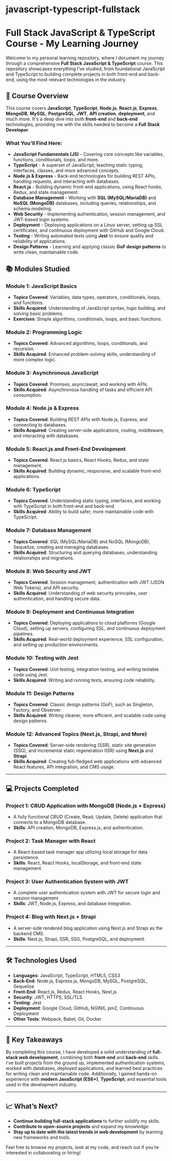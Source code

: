 # javascript-typescript-fullstack
# Full Stack JavaScript & TypeScript Course - My Learning Journey

Welcome to my personal learning repository, where I document my journey through a comprehensive **Full Stack JavaScript & TypeScript** course. This repository showcases everything I’ve studied, from foundational JavaScript and TypeScript to building complete projects in both front-end and back-end, using the most relevant technologies in the industry.

## 🚀 Course Overview

This course covers **JavaScript**, **TypeScript**, **Node.js**, **React.js**, **Express**, **MongoDB**, **MySQL**, **PostgreSQL**, **JWT**, **API creation**, **deployment**, and much more. It's a deep dive into both **front-end** and **back-end** technologies, providing me with the skills needed to become a **Full Stack Developer**.

### What You’ll Find Here:
- **JavaScript Fundamentals (JS)** - Covering core concepts like variables, functions, conditionals, loops, and more.
- **TypeScript** - A superset of JavaScript, teaching static typing, interfaces, classes, and more advanced concepts.
- **Node.js & Express** - Back-end technologies for building REST APIs, handling requests, and interacting with databases.
- **React.js** - Building dynamic front-end applications, using React hooks, Redux, and state management.
- **Database Management** - Working with **SQL (MySQL/MariaDB)** and **NoSQL (MongoDB)** databases, including queries, relationships, and schema modeling.
- **Web Security** - Implementing authentication, session management, and JWT-based login systems.
- **Deployment** - Deploying applications on a Linux server, setting up SSL certificates, and continuous deployment with GitHub and Google Cloud.
- **Testing** - Writing automated tests using **Jest** to ensure quality and reliability of applications.
- **Design Patterns** - Learning and applying classic **GoF design patterns** to write clean, maintainable code.
  
## 📚 Modules Studied

### **Module 1: JavaScript Basics**
- **Topics Covered**: Variables, data types, operators, conditionals, loops, and functions.
- **Skills Acquired**: Understanding of JavaScript syntax, logic building, and solving basic problems.
- **Exercises**: Simple algorithms, conditionals, loops, and basic functions.
  
### **Module 2: Programming Logic**
- **Topics Covered**: Advanced algorithms, loops, conditionals, and recursion.
- **Skills Acquired**: Enhanced problem-solving skills, understanding of more complex logic.

### **Module 3: Asynchronous JavaScript**
- **Topics Covered**: Promises, async/await, and working with APIs.
- **Skills Acquired**: Asynchronous handling of tasks and efficient API consumption.

### **Module 4: Node.js & Express**
- **Topics Covered**: Building REST APIs with Node.js, Express, and connecting to databases.
- **Skills Acquired**: Creating server-side applications, routing, middleware, and interacting with databases.

### **Module 5: React.js and Front-End Development**
- **Topics Covered**: React.js basics, React Hooks, Redux, and state management.
- **Skills Acquired**: Building dynamic, responsive, and scalable front-end applications.
  
### **Module 6: TypeScript**
- **Topics Covered**: Understanding static typing, interfaces, and working with TypeScript in both front-end and back-end.
- **Skills Acquired**: Ability to build safer, more maintainable code with TypeScript.

### **Module 7: Database Management**
- **Topics Covered**: SQL (MySQL/MariaDB) and NoSQL (MongoDB), Sequelize, creating and managing databases.
- **Skills Acquired**: Structuring and querying databases, understanding relationships and migrations.

### **Module 8: Web Security and JWT**
- **Topics Covered**: Session management, authentication with JWT (JSON Web Tokens), and API security.
- **Skills Acquired**: Understanding of web security principles, user authentication, and handling secure data.

### **Module 9: Deployment and Continuous Integration**
- **Topics Covered**: Deploying applications to cloud platforms (Google Cloud), setting up servers, configuring SSL, and continuous deployment pipelines.
- **Skills Acquired**: Real-world deployment experience, SSL configuration, and setting up production environments.

### **Module 10: Testing with Jest**
- **Topics Covered**: Unit testing, integration testing, and writing testable code using Jest.
- **Skills Acquired**: Writing and running tests, ensuring code reliability.

### **Module 11: Design Patterns**
- **Topics Covered**: Classic design patterns (GoF), such as Singleton, Factory, and Observer.
- **Skills Acquired**: Writing cleaner, more efficient, and scalable code using design patterns.

### **Module 12: Advanced Topics (Next.js, Strapi, and More)**
- **Topics Covered**: Server-side rendering (SSR), static site generation (SSG), and incremental static regeneration (ISR) using **Next.js** and **Strapi**.
- **Skills Acquired**: Creating full-fledged web applications with advanced React features, API integration, and CMS usage.

---

## 💻 Projects Completed

### **Project 1: CRUD Application with MongoDB (Node.js + Express)**
- A fully functional CRUD (Create, Read, Update, Delete) application that connects to a MongoDB database.
- **Skills**: API creation, MongoDB, Express.js, and authentication.

### **Project 2: Task Manager with React**
- A React-based task manager app utilizing local storage for data persistence.
- **Skills**: React, React Hooks, localStorage, and front-end state management.

### **Project 3: User Authentication System with JWT**
- A complete user authentication system with JWT for secure login and session management.
- **Skills**: JWT, Node.js, Express, and database integration.

### **Project 4: Blog with Next.js + Strapi**
- A server-side rendered blog application using Next.js and Strapi as the backend CMS.
- **Skills**: Next.js, Strapi, SSR, SSG, PostgreSQL, and deployment.

---

## 🛠️ Technologies Used

- **Languages**: JavaScript, TypeScript, HTML5, CSS3
- **Back-End**: Node.js, Express.js, MongoDB, MySQL, PostgreSQL, Sequelize
- **Front-End**: React.js, Redux, React Hooks, Next.js
- **Security**: JWT, HTTPS, SSL/TLS
- **Testing**: Jest
- **Deployment**: Google Cloud, GitHub, NGINX, pm2, Continuous Deployment
- **Other Tools**: Webpack, Babel, Git, Docker

---

## 🎯 Key Takeaways

By completing this course, I have developed a solid understanding of **full-stack web development**, combining both **front-end** and **back-end** skills. I've built projects from the ground up, implemented authentication systems, worked with databases, deployed applications, and learned best practices for writing clean and maintainable code. Additionally, I gained hands-on experience with **modern JavaScript (ES6+)**, **TypeScript**, and essential tools used in the development industry.

---

## 📈 What’s Next?

- **Continue building full-stack applications** to further solidify my skills.
- **Contribute to open-source projects** and expand my knowledge.
- **Stay up to date with the latest trends in web development** by learning new frameworks and tools.

Feel free to browse my projects, look at my code, and reach out if you're interested in collaborating or hiring!

